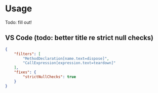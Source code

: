 # Usage

Todo: fill out!

## VS Code (todo: better title re strict null checks)

```json
{
    "filters": [
        "MethodDeclaration[name.text=dispose]",
        "CallExpression[expression.text=teardown]"
    ],
    "fixes": {
        "strictNullChecks": true
    }
}
```
